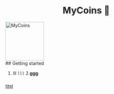 <h1 align="center"> MyCoins 👋</h1>
<img src="assets/images/logo2.png" alt="MyCoins" width="120">
<br>
## Getting started

1. lll `lll`
2.**ggg**<br />


###
[titel](link)
